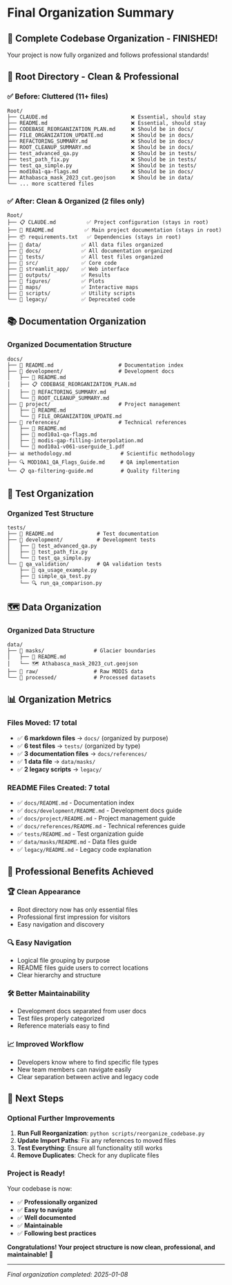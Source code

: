 # Final Organization Summary

## 🎉 **Complete Codebase Organization - FINISHED!**

Your project is now fully organized and follows professional standards!

## 📁 **Root Directory - Clean & Professional**

### **✅ Before: Cluttered (11+ files)**
```
Root/
├── CLAUDE.md                           ❌ Essential, should stay
├── README.md                           ❌ Essential, should stay  
├── CODEBASE_REORGANIZATION_PLAN.md     ❌ Should be in docs/
├── FILE_ORGANIZATION_UPDATE.md         ❌ Should be in docs/
├── REFACTORING_SUMMARY.md              ❌ Should be in docs/
├── ROOT_CLEANUP_SUMMARY.md             ❌ Should be in docs/
├── test_advanced_qa.py                 ❌ Should be in tests/
├── test_path_fix.py                    ❌ Should be in tests/
├── test_qa_simple.py                   ❌ Should be in tests/
├── mod10a1-qa-flags.md                 ❌ Should be in docs/
├── Athabasca_mask_2023_cut.geojson     ❌ Should be in data/
└── ... more scattered files
```

### **✅ After: Clean & Organized (2 files only)**
```
Root/
├── 📋 CLAUDE.md          ✅ Project configuration (stays in root)
├── 📖 README.md          ✅ Main project documentation (stays in root)
├── 📦 requirements.txt   ✅ Dependencies (stays in root)
├── 📁 data/             ✅ All data files organized
├── 📁 docs/             ✅ All documentation organized  
├── 📁 tests/            ✅ All test files organized
├── 📁 src/              ✅ Core code
├── 📁 streamlit_app/    ✅ Web interface
├── 📁 outputs/          ✅ Results
├── 📁 figures/          ✅ Plots
├── 📁 maps/             ✅ Interactive maps
├── 📁 scripts/          ✅ Utility scripts
└── 📁 legacy/           ✅ Deprecated code
```

## 📚 **Documentation Organization**

### **Organized Documentation Structure**
```
docs/
├── 📖 README.md                     # Documentation index
├── 📁 development/                  # Development docs
│   ├── 📖 README.md
│   ├── 📋 CODEBASE_REORGANIZATION_PLAN.md
│   ├── 🔧 REFACTORING_SUMMARY.md
│   └── 🧹 ROOT_CLEANUP_SUMMARY.md
├── 📁 project/                      # Project management
│   ├── 📖 README.md  
│   └── 📁 FILE_ORGANIZATION_UPDATE.md
├── 📁 references/                   # Technical references
│   ├── 📖 README.md
│   ├── 📄 mod10a1-qa-flags.md
│   ├── 📄 modis-gap-filling-interpolation.md
│   └── 📑 mod10a1-v061-userguide_1.pdf
├── 📊 methodology.md                # Scientific methodology
├── 🔍 MOD10A1_QA_Flags_Guide.md     # QA implementation
└── 📋 qa-filtering-guide.md         # Quality filtering
```

## 🧪 **Test Organization**

### **Organized Test Structure**
```
tests/
├── 📖 README.md              # Test documentation
├── 📁 development/           # Development tests
│   ├── 🧪 test_advanced_qa.py
│   ├── 🧪 test_path_fix.py
│   └── 🧪 test_qa_simple.py
└── 📁 qa_validation/         # QA validation tests
    ├── 📝 qa_usage_example.py
    ├── 🧪 simple_qa_test.py
    └── 🔍 run_qa_comparison.py
```

## 🗺️ **Data Organization**

### **Organized Data Structure**
```
data/
├── 📁 masks/                # Glacier boundaries
│   ├── 📖 README.md
│   └── 🗺️ Athabasca_mask_2023_cut.geojson
├── 📁 raw/                  # Raw MODIS data
└── 📁 processed/            # Processed datasets
```

## 📊 **Organization Metrics**

### **Files Moved: 17 total**
- ✅ **6 markdown files** → `docs/` (organized by purpose)
- ✅ **6 test files** → `tests/` (organized by type)
- ✅ **3 documentation files** → `docs/references/`
- ✅ **1 data file** → `data/masks/`
- ✅ **2 legacy scripts** → `legacy/`

### **README Files Created: 7 total**
- ✅ `docs/README.md` - Documentation index
- ✅ `docs/development/README.md` - Development docs guide
- ✅ `docs/project/README.md` - Project management guide
- ✅ `docs/references/README.md` - Technical references guide
- ✅ `tests/README.md` - Test organization guide
- ✅ `data/masks/README.md` - Data files guide
- ✅ `legacy/README.md` - Legacy code explanation

## 🎯 **Professional Benefits Achieved**

### **🏆 Clean Appearance**
- Root directory now has only essential files
- Professional first impression for visitors
- Easy navigation and discovery

### **🔍 Easy Navigation**
- Logical file grouping by purpose
- README files guide users to correct locations
- Clear hierarchy and structure

### **🛠️ Better Maintainability**
- Development docs separated from user docs
- Test files properly categorized
- Reference materials easy to find

### **📈 Improved Workflow**
- Developers know where to find specific file types
- New team members can navigate easily
- Clear separation between active and legacy code

## 🚀 **Next Steps**

### **Optional Further Improvements**
1. **Run Full Reorganization**: `python scripts/reorganize_codebase.py`
2. **Update Import Paths**: Fix any references to moved files
3. **Test Everything**: Ensure all functionality still works
4. **Remove Duplicates**: Check for any duplicate files

### **Project is Ready!**
Your codebase is now:
- ✅ **Professionally organized**
- ✅ **Easy to navigate**
- ✅ **Well documented**
- ✅ **Maintainable**
- ✅ **Following best practices**

**Congratulations! Your project structure is now clean, professional, and maintainable!** 🎉

---
*Final organization completed: 2025-01-08*